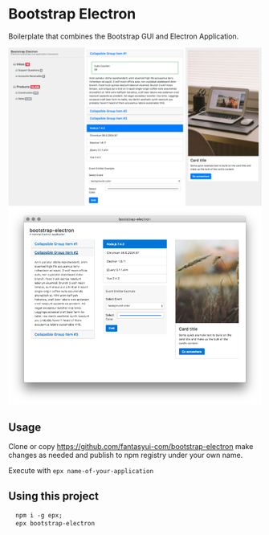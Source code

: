 # Bootstrap Electron

Boilerplate that combines the Bootstrap GUI and Electron Application.

![](screenshot-big.png)
![](screenshot.png)

## Usage

Clone or copy https://github.com/fantasyui-com/bootstrap-electron
make changes as needed and publish to npm registry under your own name.

Execute with ```epx name-of-your-application```

## Using this project

```
  npm i -g epx;
  epx bootstrap-electron

```

